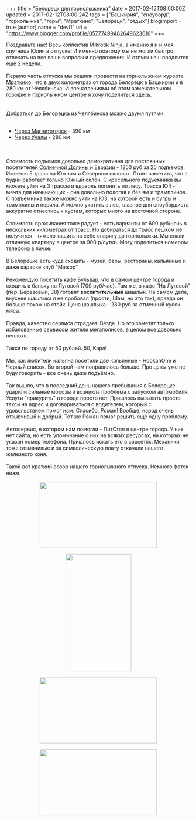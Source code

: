 +++
title = "Белорецк для горнолыжника"
date = 2017-02-12T08:00:00Z
updated = 2017-02-12T08:00:24Z
tags = ["Башкирия", "сноуборд", "горнолыжка", "горы", "Мраткино", "Белорецк", "отдых"]
blogimport = true 
[author]
	name = "devi1"
	uri = "https://www.blogger.com/profile/05777499482649623616"
+++

Поздравьте нас! Весь коллектив Mikrotik Ninja, а именно я и и моя спутница Юлия в отпуске! И именно поэтому мы не могли быстро отвечать на все ваши вопросы и предложения. И отпуск наш продлится ещё 2 недели.<br /><br />Первую часть отпуска мы решили провести на горнолыжном курорте <a href="http://abzak.ru/mratkino/" target="_blank">Мраткино</a>, что в двух километрах от города Белорецк в Башкирии и в 280 км от Челябинска. И впечатлениями об этом замечательном городке и горнолыжном центре я хочу поделиться здесь.<br /><br /><br /><a name='more'></a>Добраться до Белорецка из Челябинска можно двумя путями:<br /><br /><ul><li><a href="https://yandex.ru/maps/?ll=59.929240%2C54.286908&amp;z=7&amp;mode=routes&amp;ol=geo&amp;ouri=ymapsbm1%3A%2F%2Fgeo%3Fll%3D58.441451%2C54.000313%26spn%3D0.001%252C0.001%26text%3D%25D0%25A0%25D0%25BE%25D1%2581%25D1%2581%25D0%25B8%25D1%258F%252C%2B%25D0%25A0%25D0%25B5%25D1%2581%25D0%25BF%25D1%2583%25D0%25B1%25D0%25BB%25D0%25B8%25D0%25BA%25D0%25B0%2B%25D0%2591%25D0%25B0%25D1%2588%25D0%25BA%25D0%25BE%25D1%2580%25D1%2582%25D0%25BE%25D1%2581%25D1%2582%25D0%25B0%25D0%25BD%252C%2B%25D0%2591%25D0%25B5%25D0%25BB%25D0%25BE%25D1%2580%25D0%25B5%25D1%2586%25D0%25BA%25D0%25B8%25D0%25B9%2B%25D1%2580%25D0%25B0%25D0%25B9%25D0%25BE%25D0%25BD%252C%2B%25D1%2582%25D0%25B5%25D1%2580%25D1%2580%25D0%25B8%25D1%2582%25D0%25BE%25D1%2580%25D0%25B8%25D1%258F%2B%25D0%2593%25D0%25BE%25D1%2580%25D0%25BD%25D0%25BE%25D0%25BB%25D1%258B%25D0%25B6%25D0%25BD%25D0%25BE%25D0%25B3%25D0%25BE%2B%25D0%25BA%25D0%25BE%25D0%25BC%25D0%25BF%25D0%25BB%25D0%25B5%25D0%25BA%25D1%2581%25D0%25B0%2B%25D0%259C%25D1%2580%25D0%25B0%25D1%2582%25D0%25BA%25D0%25B8%25D0%25BD%25D0%25BE%2B&amp;rtext=55.143646%2C61.417313~54.000309%2C58.441446&amp;rtt=auto" target="_blank">Через Магнитогорск</a>&nbsp;- 390 км</li><li><a href="https://yandex.ru/maps/?ll=59.929240%2C54.286908&amp;z=7&amp;mode=routes&amp;ol=geo&amp;ouri=ymapsbm1%3A%2F%2Fgeo%3Fll%3D58.441451%2C54.000313%26spn%3D0.001%252C0.001%26text%3D%25D0%25A0%25D0%25BE%25D1%2581%25D1%2581%25D0%25B8%25D1%258F%252C%2B%25D0%25A0%25D0%25B5%25D1%2581%25D0%25BF%25D1%2583%25D0%25B1%25D0%25BB%25D0%25B8%25D0%25BA%25D0%25B0%2B%25D0%2591%25D0%25B0%25D1%2588%25D0%25BA%25D0%25BE%25D1%2580%25D1%2582%25D0%25BE%25D1%2581%25D1%2582%25D0%25B0%25D0%25BD%252C%2B%25D0%2591%25D0%25B5%25D0%25BB%25D0%25BE%25D1%2580%25D0%25B5%25D1%2586%25D0%25BA%25D0%25B8%25D0%25B9%2B%25D1%2580%25D0%25B0%25D0%25B9%25D0%25BE%25D0%25BD%252C%2B%25D1%2582%25D0%25B5%25D1%2580%25D1%2580%25D0%25B8%25D1%2582%25D0%25BE%25D1%2580%25D0%25B8%25D1%258F%2B%25D0%2593%25D0%25BE%25D1%2580%25D0%25BD%25D0%25BE%25D0%25BB%25D1%258B%25D0%25B6%25D0%25BD%25D0%25BE%25D0%25B3%25D0%25BE%2B%25D0%25BA%25D0%25BE%25D0%25BC%25D0%25BF%25D0%25BB%25D0%25B5%25D0%25BA%25D1%2581%25D0%25B0%2B%25D0%259C%25D1%2580%25D0%25B0%25D1%2582%25D0%25BA%25D0%25B8%25D0%25BD%25D0%25BE%2B&amp;rtext=55.143646%2C61.417313~54.000309%2C58.441446&amp;rtt=auto&amp;rtn=1" target="_blank">Через Учалы</a>&nbsp;- 280 км</li></ul><br /><br />Стоимость подъемов довольно демократична для постоянных посетителей<a href="http://dolina.su/" target="_blank"> Солнечной Долины </a>и <a href="http://euroasia.su/" target="_blank">Евразии </a>- 1250 руб за 25 подъемов. Имеется 5 трасс на Южном и Северном склонах. Стоит заметить, что в будни работает только Южный склон. С кресельного подъемника вы можете уйти на 3 трассы и вдоволь погонять по лесу. Трасса Ю4 - мечта для начинающих - она довольно пологая и без ям и трамплинов. С подъемника также можно уйти на Ю3, на которой есть и бугры и трамплины и перила. А можно укатить в лес, главное для сноубордиста аккуратно отнестись к кустам, которых много на восточной стороне.<br /><br />Стоимость проживания тоже радует - есть варианты от 600 руб/ночь в нескольких километрах от трасс. Но добираться до трасс пешком не получится - тяжело тащить на себе снарягу до горнолыжки. Мы сняли отличную квартиру в центре за 900 р/сутки. Могу поделиться номером телефона в личке.<br /><br />В Белорецке есть куда сходить - музей, бары, рестораны, кальянные и даже караоке клуб "Мажор".<br /><br />Рекомендую посетить кафе Бульвар, что в самом центре города и сходить в баньку на Луговой (700 руб/час). Там же, в кафе "На Луговой" (пер. Березовый, 38) готовят <b>восхитительный </b>шашлык. На самом деле, вкуснее шашлыка я не пробовал (прости, Шам, но это так), правда он больше похож на стейк. Цена шашлыка - 280 руб за отменный кусок мяса.<br /><br />Правда, качество сервиса страдает. Везде. Но это заметят только избалованные сервисом жители мегаполисов, в целом все довольно неплохо.<br /><br />Такси по городу от 50 рублей. 50, Карл!<br /><br />Мы, как любители кальяна посетили две кальянные - HookahOne и Черный список. Во второй нам понравилось больше. Про цены уже не буду говорить - все очень даже подъёмно.<br /><br />Так вышло, что в последний день нашего пребывания в Белорецке ударили сильные морозы и возникла проблема с запуском автомобиля. Услуги "прикурить" в городе просто нет. Пришлось вызывать просто такси на адрес и договариваться с водителем, который с удовольствием помог нам. Спасибо, Роман! Вообще, народ очень отзывчивый и добрый. Тот же Роман помог решить ещё одну проблему.<br /><br />Автосервис, в котором нам помогли - ПитСтоп в центре города. У них нет сайта, но есть упоминание о них на всяких ресурсах, на которых не указан номер телефона. Пришлось искать его в соцсетях. Механики тоже отзывчивые и за символическую плату откачали нашего железного коня.<br /><br />Такой вот краткий обзор нашего горнолыжного отпуска. Немного фоток ниже.<br /><br /><div class="separator" style="clear: both; text-align: center;"><a href="https://1.bp.blogspot.com/-42laZH36Oh4/WKCGTZi3RdI/AAAAAAAAA7s/n2DXDc5lbuMlFbuSljlfJwcqreV3fdi0QCLcB/s1600/photo_2017-02-12_20-58-08.jpg" imageanchor="1" style="margin-left: 1em; margin-right: 1em;"><img border="0" height="179" src="https://1.bp.blogspot.com/-42laZH36Oh4/WKCGTZi3RdI/AAAAAAAAA7s/n2DXDc5lbuMlFbuSljlfJwcqreV3fdi0QCLcB/s320/photo_2017-02-12_20-58-08.jpg" width="320" /></a></div><br /><div class="separator" style="clear: both; text-align: center;"><a href="https://3.bp.blogspot.com/-4D2AV2rNVMw/WKCGTmE-snI/AAAAAAAAA70/iE-oGWE3dEcBKB1N1Krk40UaOrq-gPpLACLcB/s1600/photo_2017-02-12_20-58-28.jpg" imageanchor="1" style="margin-left: 1em; margin-right: 1em;"><img border="0" height="320" src="https://3.bp.blogspot.com/-4D2AV2rNVMw/WKCGTmE-snI/AAAAAAAAA70/iE-oGWE3dEcBKB1N1Krk40UaOrq-gPpLACLcB/s320/photo_2017-02-12_20-58-28.jpg" width="179" /></a></div><br /><div class="separator" style="clear: both; text-align: center;"><a href="https://3.bp.blogspot.com/-SejxZZPF07U/WKCGTfOCXnI/AAAAAAAAA7o/TelB963Al0cR6J6Pw2-EKT--KWXdutv4wCLcB/s1600/photo_2017-02-12_20-58-43.jpg" imageanchor="1" style="margin-left: 1em; margin-right: 1em;"><img border="0" height="179" src="https://3.bp.blogspot.com/-SejxZZPF07U/WKCGTfOCXnI/AAAAAAAAA7o/TelB963Al0cR6J6Pw2-EKT--KWXdutv4wCLcB/s320/photo_2017-02-12_20-58-43.jpg" width="320" /></a></div><br /><div class="separator" style="clear: both; text-align: center;"><a href="https://1.bp.blogspot.com/-hvZTaQlMygY/WKCGTkoftPI/AAAAAAAAA7w/K4O9cV93LeocCR9UtCj3md_3G5Sk8DQSwCLcB/s1600/photo_2017-02-12_20-58-48.jpg" imageanchor="1" style="margin-left: 1em; margin-right: 1em;"><img border="0" height="179" src="https://1.bp.blogspot.com/-hvZTaQlMygY/WKCGTkoftPI/AAAAAAAAA7w/K4O9cV93LeocCR9UtCj3md_3G5Sk8DQSwCLcB/s320/photo_2017-02-12_20-58-48.jpg" width="320" /></a></div><br />
